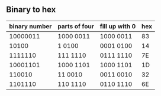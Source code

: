 ## Binary to hex

|binary number|parts of four|fill up with 0|hex|
|-------------|-------------|--------------|---|
|10000011     |1000 0011    |1000 0011     |83 |
|10100        |1 0100       |0001 0100     |14 |
|1111110      |111 1110     |0111 1110     |7E |
|10001101     |1000 1101    |1000 1101     |1D |
|110010       |11 0010      |0011 0010     |32 |
|1101110      |110 1110     |0110 1110     |6E |


